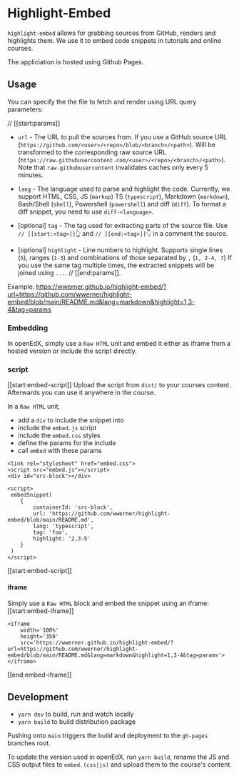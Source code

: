 # Highlight-Embed

`highlight-embed` allows for grabbing sources from GitHub, renders and highlights them.
We use it to embed code snippets in tutorials and online courses.

The appliciation is hosted using Github Pages.

## Usage

You can specify the the file to fetch and render using URL query parameters:

// [[start:params]]
* `url` - The URL to pull the sources from. If you use a GitHub source URL (`https://github.com/<user>/<repo>/blob/<branch>/<path>`).
Will be transformed to the corresponding raw source URL (`https://raw.githubusercontent.com/<user>/<repo>/<branch>/<path>`).
Note that `raw.githubusercontent` invalidates caches only every 5 minutes.

* `lang` - The language used to parse and highlight the code.
Currently, we support HTML, CSS, JS (`markup`) TS (`typescript`), Markdown (`markdown`), Bash/Shell (`shell`), Powershell (`powershell`) and diff (`diff`). To format a diff snippet, you need to use `diff-<language>`.


* [optional] `tag` - The tag used for extracting parts of the source file. 
Use `// [[start:<tag>]]`👆 and `// [[end:<tag>]]`👇 in a comment the source.  

* [optional] `highlight` - Line numbers to highlight. 
Supports single lines (`5`), ranges (`1-3`) and combinations of those separated by `,` (`1, 2-4, 7`)
If you use the same tag multiple times, the extracted snippets will be joined using `...`.
// [[end:params]].

Example: https://wwerner.github.io/highlight-embed/?url=https://github.com/wwerner/highlight-embed/blob/main/README.md&lang=markdown&highlight=1,3-4&tag=params

### Embedding

In openEdX, simply use a `Raw HTML` unit and embed it either as iframe from a hosted version or include the script directly.

### script

[[start:embed-script]]
Upload the script from `dist/` to your courses content. Afterwards you can use it anywhere in the course.

In a `Raw HTML` unit,

* add a `div` to include the snippet into
* include the `embed.js` script
* include the `embed.css` styles
* define the params for the include
* call `embed` with these params

```
<link rel="stylesheet" href="embed.css">
<script src="embed.js"></script>
<div id="src-block"></div>

<script>
 embedSnippet(
    {
        containerId: 'src-block',
        url: 'https://github.com/wwerner/highlight-embed/blob/main/README.md',
        lang: 'typescript',
        tag: 'foo',
        highlight: '2,3-5'
    }
 )
</script>
```
[[start:embed-script]]

#### iframe
Simply use a `Raw HTML` block and embed the snippet using an iframe:
[[start:embed-iframe]]
```
<iframe 
    width='100%' 
    height='350' 
    src='https://wwerner.github.io/highlight-embed/?url=https://github.com/wwerner/highlight-embed/blob/main/README.md&lang=markdown&highlight=1,3-4&tag=params'>
</iframe>
```
[[end:embed-iframe]]

## Development

* `yarn dev` to build, run and watch locally
* `yarn build` to build distribution package

Pushing onto `main` triggers the build and deployment to the `gh-pages` branches root.

To update the version used in openEdX, run `yarn build`, rename the JS and CSS output files to `embed.(css|js)` and upload them to the course's content.
